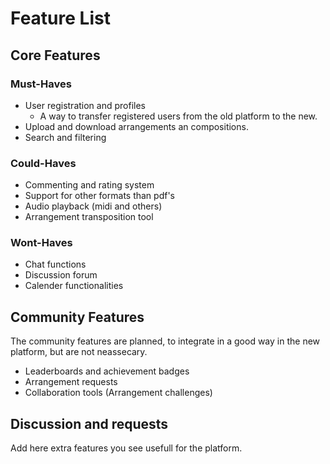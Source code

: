 # Feature List

## Core Features

### Must-Haves

- User registration and profiles
  - A way to transfer registered users from the old platform to the new.
- Upload and download arrangements an compositions.
- Search and filtering

### Could-Haves

- Commenting and rating system
- Support for other formats than pdf's
- Audio playback (midi and others)
- Arrangement transposition tool

### Wont-Haves

- Chat functions
- Discussion forum
- Calender functionalities

## Community Features

The community features are planned, to integrate in a good way in the new platform, but are not neassecary.

- Leaderboards and achievement badges
- Arrangement requests
- Collaboration tools (Arrangement challenges)

## Discussion and requests

Add here extra features you see usefull for the platform.
